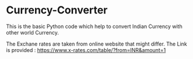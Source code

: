 # Currency-Converter
This is the basic Python code which help to convert Indian Currency with other world Currency.

The Exchane rates are taken from online website that might differ.
The Link is provided : https://www.x-rates.com/table/?from=INR&amount=1
